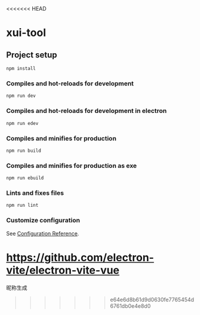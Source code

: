 <<<<<<< HEAD
# xui-tool

## Project setup
```
npm install
```

### Compiles and hot-reloads for development
```
npm run dev
```

### Compiles and hot-reloads for development in electron
```
npm run edev
```

### Compiles and minifies for production
```
npm run build
```

### Compiles and minifies for production as exe
```
npm run ebuild
```

### Lints and fixes files
```
npm run lint
```

### Customize configuration
See [Configuration Reference](https://cli.vuejs.org/config/).

https://github.com/electron-vite/electron-vite-vue
=======
昵称生成
>>>>>>> e64e6d8b61d9d0630fe7765454d6761db0e4e8d0
